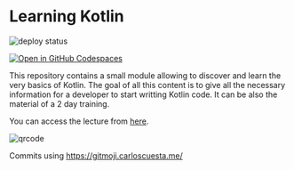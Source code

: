 # Learning Kotlin
![deploy status](https://github.com/worldline/learning-kotlin/actions/workflows/vuepress-deploy.yml/badge.svg)

[![Open in GitHub Codespaces](https://github.com/codespaces/badge.svg)](https://codespaces.new/worldline/learning-kotlin?quickstart=1)

This repository contains a small module allowing to discover and learn the very basics of Kotlin.
The goal of all this content is to give all the necessary information for a developer to start writting Kotlin code.
It can be also the material of a 2 day training.

You can access the lecture from [here](https://worldline.github.io/learning-kotlin/).

![qrcode](docs/src/assets/qrcode.gif)

Commits using https://gitmoji.carloscuesta.me/

